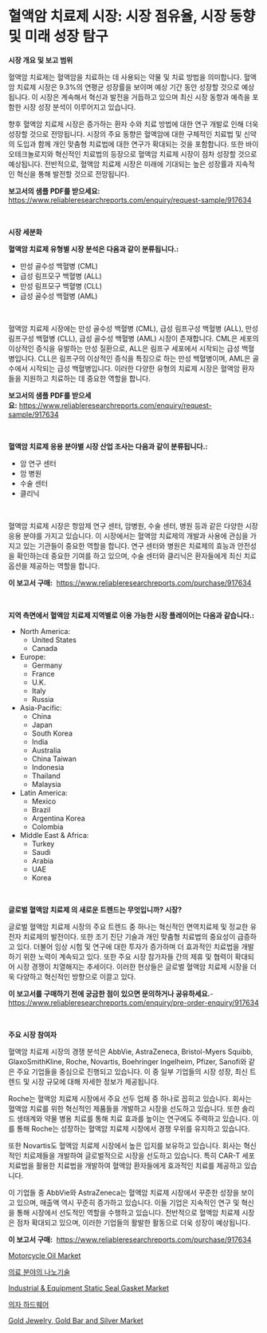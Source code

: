 <p><h1>혈액암 치료제 시장: 시장 점유율, 시장 동향 및 미래 성장 탐구</h1></p><p><strong>시장 개요 및 보고 범위</strong></p>
<p><p>혈액암 치료제는 혈액암을 치료하는 데 사용되는 약물 및 치료 방법을 의미합니다. 혈액암 치료제 시장은 9.3%의 연평균 성장률을 보이며 예상 기간 동안 성장할 것으로 예상됩니다. 이 시장은 계속해서 혁신과 발전을 거듭하고 있으며 최신 시장 동향과 예측을 포함한 시장 성장 분석이 이루어지고 있습니다. </p><p>향후 혈액암 치료제 시장은 증가하는 환자 수와 치료 방법에 대한 연구 개발로 인해 더욱 성장할 것으로 전망됩니다. 시장의 주요 동향은 혈액암에 대한 구체적인 치료법 및 신약의 도입과 함께 개인 맞춤형 치료법에 대한 연구가 확대되는 것을 포함합니다. 또한 바이오테크놀로지와 혁신적인 치료법의 등장으로 혈액암 치료제 시장이 점차 성장할 것으로 예상됩니다. 전반적으로, 혈액암 치료제 시장은 미래에 기대되는 높은 성장률과 지속적인 혁신을 통해 발전할 것으로 전망됩니다.</p></p>
<p><strong>보고서의 샘플 PDF를 받으세요:</strong> <a href="https://www.reliableresearchreports.com/enquiry/request-sample/917634">https://www.reliableresearchreports.com/enquiry/request-sample/917634</a></p>
<p>&nbsp;</p>
<p><strong>시장 세분화</strong></p>
<p><strong>혈액암 치료제 유형별 시장 분석은 다음과 같이 분류됩니다.:</strong></p>
<p><ul><li>만성 골수성 백혈병 (CML)</li><li>급성 림프모구 백혈병 (ALL)</li><li>만성 림프모구 백혈병 (CLL)</li><li>급성 골수성 백혈병 (AML)</li></ul></p>
<p>&nbsp;</p>
<p><p>혈액암 치료제 시장에는 만성 골수성 백혈병 (CML), 급성 림프구성 백혈병 (ALL), 만성 림프구성 백혈병 (CLL), 급성 골수성 백혈병 (AML) 시장이 존재합니다. CML은 세포의 이상적인 증식을 유발하는 만성 질환으로, ALL은 림프구 세포에서 시작되는 급성 백혈병입니다. CLL은 림프구의 이상적인 증식을 특징으로 하는 만성 백혈병이며, AML은 골수에서 시작되는 급성 백혈병입니다. 이러한 다양한 유형의 치료제 시장은 혈액암 환자들을 지원하고 치료하는 데 중요한 역할을 합니다.</p></p>
<p><strong>보고서의 샘플 PDF를 받으세요:</strong>&nbsp;<a href="https://www.reliableresearchreports.com/enquiry/request-sample/917634">https://www.reliableresearchreports.com/enquiry/request-sample/917634</a></p>
<p>&nbsp;</p>
<p><strong> 혈액암 치료제 응용 분야별 시장 산업 조사는 다음과 같이 분류됩니다.:</strong></p>
<p><ul><li>암 연구 센터</li><li>암 병원</li><li>수술 센터</li><li>클리닉</li></ul></p>
<p>&nbsp;</p>
<p><p>혈액암 치료제 시장은 항암제 연구 센터, 암병원, 수술 센터, 병원 등과 같은 다양한 시장 응용 분야를 가지고 있습니다. 이 시장에서는 혈액암 치료제의 개발과 사용에 관심을 가지고 있는 기관들이 중요한 역할을 합니다. 연구 센터와 병원은 치료제의 효능과 안전성을 확인하는데 중요한 기여를 하고 있으며, 수술 센터와 클리닉은 환자들에게 최신 치료 옵션을 제공하는 역할을 합니다.</p></p>
<p><strong>이 보고서 구매:</strong>&nbsp; <a href="https://www.reliableresearchreports.com/purchase/917634">https://www.reliableresearchreports.com/purchase/917634</a></p>
<p>&nbsp;</p>
<p><strong>지역 측면에서 혈액암 치료제 지역별로 이용 가능한 시장 플레이어는 다음과 같습니다.:</strong></p>
<p><ul>
    <li>
        North America:
        <ul>
            <li>United States</li>
            <li>Canada</li>
        </ul>
    </li>
    <li>
        Europe:
        <ul>
            <li>Germany</li>
            <li>France</li>
            <li>U.K.</li>
            <li>Italy</li>
            <li>Russia</li>
        </ul>
    </li>
    <li>
        Asia-Pacific:
        <ul>
            <li>China</li>
            <li>Japan</li>
            <li>South Korea</li>
            <li>India</li>
            <li>Australia</li>
            <li>China Taiwan</li>
            <li>Indonesia</li>
            <li>Thailand</li>
            <li>Malaysia</li>
        </ul>
    </li>
    <li>
        Latin America:
        <ul>
            <li>Mexico</li>
            <li>Brazil</li>
            <li>Argentina Korea</li>
            <li>Colombia</li>
        </ul>
    </li>
    <li>
        Middle East & Africa:
        <ul>
            <li>Turkey</li>
            <li>Saudi</li>
            <li>Arabia</li>
            <li>UAE</li>
            <li>Korea</li>
        </ul>
    </li>
    </ul></p>
<p>&nbsp;</p>
<p><strong>글로벌 혈액암 치료제 의 새로운 트렌드는 무엇입니까? 시장?</strong></p>
<p><p>글로벌 혈액암 치료제 시장의 주요 트렌드 중 하나는 혁신적인 면역치료제 및 정교한 유전자 치료제의 발전이다. 또한 조기 진단 기술과 개인 맞춤형 치료법의 중요성이 급증하고 있다. 더불어 임상 시험 및 연구에 대한 투자가 증가하며 더 효과적인 치료법을 개발하기 위한 노력이 계속되고 있다. 또한 주요 시장 참가자들 간의 제휴 및 협력이 확대되어 시장 경쟁이 치열해지는 추세이다. 이러한 현상들은 글로벌 혈액암 치료제 시장을 더욱 다양하고 혁신적인 방향으로 이끌고 있다.</p></p>
<p><strong>이 보고서를 구매하기 전에 궁금한 점이 있으면 문의하거나 공유하세요.</strong>- <a href="https://www.reliableresearchreports.com/enquiry/pre-order-enquiry/917634">https://www.reliableresearchreports.com/enquiry/pre-order-enquiry/917634</a></p>
<p>&nbsp;</p>
<p><strong>주요 시장 참여자</strong></p>
<p><p>혈액암 치료제 시장의 경쟁 분석은 AbbVie, AstraZeneca, Bristol-Myers Squibb, GlaxoSmithKline, Roche, Novartis, Boehringer Ingelheim, Pfizer, Sanofi와 같은 주요 기업들을 중심으로 진행되고 있습니다. 이 중 일부 기업들의 시장 성장, 최신 트렌드 및 시장 규모에 대해 자세한 정보가 제공됩니다.</p><p>Roche는 혈액암 치료제 시장에서 주요 선두 업체 중 하나로 꼽히고 있습니다. 회사는 혈액암 치료를 위한 혁신적인 제품들을 개발하고 시장을 선도하고 있습니다. 또한 솔리드 생태계와 약물 병용 치료를 통해 치료 효과를 높이는 연구에도 주력하고 있습니다. 이를 통해 Roche는 성장하는 혈액암 치료제 시장에서 경쟁 우위를 유지하고 있습니다.</p><p>또한 Novartis도 혈액암 치료제 시장에서 높은 입지를 보유하고 있습니다. 회사는 혁신적인 치료제들을 개발하여 글로벌적으로 시장을 선도하고 있습니다. 특히 CAR-T 세포 치료법을 활용한 치료법을 개발하여 혈액암 환자들에게 효과적인 치료를 제공하고 있습니다.</p><p>이 기업들 중 AbbVie와 AstraZeneca는 혈액암 치료제 시장에서 꾸준한 성장을 보이고 있으며, 매출액 역시 꾸준히 증가하고 있습니다. 이들 기업은 지속적인 연구 및 혁신을 통해 시장에서 선도적인 역할을 수행하고 있습니다. 전반적으로 혈액암 치료제 시장은 점차 확대되고 있으며, 이러한 기업들의 활발한 활동으로 더욱 성장이 예상됩니다.</p></p>
<p><strong>이 보고서 구매:</strong>&nbsp;&nbsp;<a href="https://www.reliableresearchreports.com/purchase/917634">https://www.reliableresearchreports.com/purchase/917634</a></p>
<p><p><a href="https://view.publitas.com/reportprime-1/motorcycle-oil-market-size-global-industry-overview-market-segmentation-and-forecast-2024-to-2031/">Motorcycle Oil Market</a></p><p><a href="https://github.com/trmesnao7959541/Market-Research-Report-List-1/blob/main/1812878183456.md">의료 분야의 나노기술</a></p><p><a href="https://github.com/provorikovar/Market-Research-Report-List-3/blob/main/industrial-equipment-static-seal-gasket-market.md">Industrial & Equipment Static Seal Gasket Market</a></p><p><a href="https://medium.com/@nicholasgarcia1914/%EC%9D%98%EC%9E%90-%ED%95%98%EB%93%9C%EC%9B%A8%EC%96%B4-%EC%8B%9C%EC%9E%A5-%EB%B3%B4%EA%B3%A0%EC%84%9C%EB%8A%94-%EC%9D%B4-%EC%8B%9C%EC%9E%A5%EC%9D%98-%EC%B5%9C%EC%8B%A0-%ED%8A%B8%EB%A0%8C%EB%93%9C%EC%99%80-%EC%84%B1%EC%9E%A5-%EA%B8%B0%ED%9A%8C%EB%A5%BC-%EB%B3%B4%EC%97%AC%EC%A4%8D%EB%8B%88%EB%8B%A4-bf99c096ae9d">의자 하드웨어</a></p><p><a href="https://funky-papaya-cf4.notion.site/Global-Gold-Jewelry-Gold-Bar-and-Silver-Market-by-Types-Applications-and-Major-Players-with-Regi-3cd525bd1fa44cbb8f7ef379f948ebb9">Gold Jewelry, Gold Bar and Silver Market</a></p></p>
